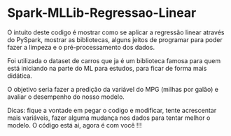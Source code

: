 # Spark-MLLib-Regressao-Linear

O intuito deste codigo é mostrar como se aplicar a regressão linear através do PySpark, mostrar as bibliotecas, alguns jeitos de programar para poder fazer a limpeza e o pré-processamento dos dados.

Foi utilizada o dataset de carros que ja é um biblioteca famosa para quem está iniciando na parte do ML para estudos, para ficar de forma mais didática.

O objetivo seria fazer a predição da variável do MPG (milhas por galão) e avaliar o desempenho do nosso modelo.

Dicas: fique a vontade em pegar o codigo e modificar, tente acrescentar mais variáveis, fazer alguma mudança nos dados para tentar melhor o modelo. O código está ai, agora é com você !!!
